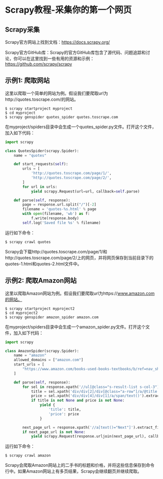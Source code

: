 # Scrapy教程-采集你的第一个网页



## Scrapy采集

Scrapy官方网站上找到文档：https://docs.scrapy.org/

Scrapy官方GitHub库：Scrapy的官方GitHub库包含了源代码、问题追踪和讨论，你可以在这里找到一些有用的资源和示例：https://github.com/scrapy/scrapy



## 示例1: 爬取网站

这里以爬取一个简单的网站为例。假设我们要爬取url为http://quotes.toscrape.com/的网站。

```
$ scrapy startproject myproject
$ cd myproject
$ scrapy genspider quotes_spider quotes.toscrape.com
```

在myproject/spiders目录中会生成一个quotes_spider.py文件。打开这个文件，加入如下代码：

```python
import scrapy

class QuotesSpider(scrapy.Spider):
    name = "quotes"

    def start_requests(self):
        urls = [
            'http://quotes.toscrape.com/page/1/',
            'http://quotes.toscrape.com/page/2/',
        ]
        for url in urls:
            yield scrapy.Request(url=url, callback=self.parse)

    def parse(self, response):
        page = response.url.split("/")[-2]
        filename = 'quotes-%s.html' % page
        with open(filename, 'wb') as f:
            f.write(response.body)
        self.log('Saved file %s' % filename)
```

运行如下命令：

```
$ scrapy crawl quotes
```

Scrapy会下载http://quotes.toscrape.com/page/1/和http://quotes.toscrape.com/page/2/上的网页，并将网页保存到当前目录下的quotes-1.html和quotes-2.html文件中。



## 示例2: 爬取Amazon网站

这里以爬取Amazon网站为例。假设我们要爬取url为https://www.amazon.com的网站。

```
$ scrapy startproject myproject2
$ cd myproject2
$ scrapy genspider amazon_spider amazon.com
```

在myproject/spiders目录中会生成一个amazon_spider.py文件。打开这个文件，加入如下代码：

```python
import scrapy

class AmazonSpider(scrapy.Spider):
    name = "amazon"
    allowed_domains = ["amazon.com"]
    start_urls = [
        "https://www.amazon.com/books-used-books-textbooks/b/ref=nav_shopall_bo_t3?ie=UTF8&node=283155"
    ]

    def parse(self, response):
        for sel in response.xpath('//ul[@class="s-result-list s-col-3"]/li'):
            title = sel.xpath('div/div[2]/div[@class="a-row"]/a/@title').extract_first()
            price = sel.xpath('div/div[4]/div[1]/a/span/text()').extract_first()
            if title is not None and price is not None:
                yield {
                    'title': title,
                    'price': price
                }

        next_page_url = response.xpath('//a[text()="Next"]').extract_first()
        if next_page_url is not None:
            yield scrapy.Request(response.urljoin(next_page_url), callback=self.parse)
```

运行如下命令：

```
$ scrapy crawl amazon
```



Scrapy会爬取Amazon网站上的二手书的标题和价格，并将这些信息保存到命令行中。如果Amazon网站上有多页结果，Scrapy会继续翻页并继续爬取。

